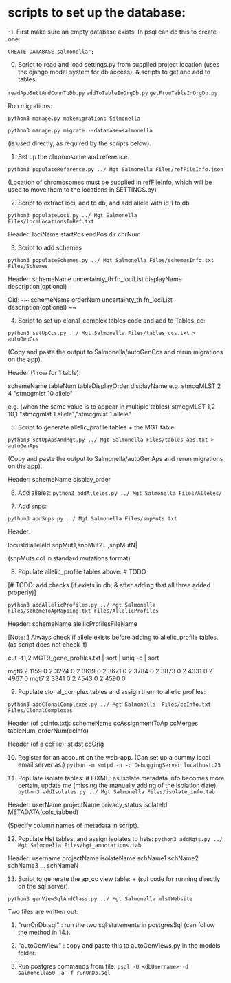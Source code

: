 # scripts to set up the database:
-1. First make sure an empty database exists. In psql can do this to create one:

```CREATE DATABASE salmonella";```

0. Script to read and load settings.py from supplied project location (uses the django model system for db access). & scripts to get and add to tables.

```readAppSettAndConnToDb.py```
```addToTableInOrgDb.py```
```getFromTableInOrgDb.py```

Run migrations:

```python3 manage.py makemigrations Salmonella```

```python3 manage.py migrate --database=salmonella```

(is used directly, as required by the scripts below).


1. Set up the chromosome and reference.

```python3 populateReference.py ../ Mgt Salmonella Files/refFileInfo.json ```

(Location of chromosomes must be supplied in refFileInfo, which will be used to move them to the locations in SETTINGS.py)

2.  Script to extract loci, add to db, and add allele with id 1 to db.

```python3 populateLoci.py ../ Mgt Salmonella Files/lociLocationsInRef.txt```

Header:
lociName	startPos	endPos	dir	chrNum


3. Script to add schemes

```python3 populateSchemes.py ../ Mgt Salmonella Files/schemesInfo.txt Files/Schemes```

Header:
schemeName	uncertainty_th	fn_lociList	displayName	description(optional)

Old: ~~ schemeName	orderNum	uncertainty_th	fn_lociList	description(optional) ~~



4. Script to set up clonal_complex tables code and add to Tables_cc:

```python3 setUpCcs.py ../ Mgt Salmonella Files/tables_ccs.txt > autoGenCcs```

(Copy and paste the output to Salmonella/autoGenCcs and rerun migrations on the app).

Header (1 row for 1 table):

schemeName	tableNum	tableDisplayOrder	displayName
e.g.
stmcgMLST	2	4	"stmcgmlst 10 allele"

e.g. (when the same value is to appear in multiple tables)
stmcgMLST	1,2	10,1	"stmcgmlst 1 allele","stmcgmlst 1 allele"


5. Script to generate allelic_profile tables + the MGT table

```python3 setUpApsAndMgt.py ../ Mgt Salmonella Files/tables_aps.txt > autoGenAps```

(Copy and paste the output to Salmonella/autoGenAps and rerun migrations on the app).

Header:
schemeName	display_order


6. Add alleles:
```python3 addAlleles.py ../ Mgt Salmonella Files/Alleles/```


7. Add snps:

```python3 addSnps.py ../ Mgt Salmonella Files/snpMuts.txt```

Header:

locusId:alleleId	snpMut1,snpMut2...,snpMutN|<empty>

(snpMuts col in standard mutations format)


8. Populate allelic_profile tables above: # TODO

[# TODO: add checks (if exists in db; & after adding that all three added properly)]

```python3 addAllelicProfiles.py ../ Mgt Salmonella Files/schemeToApMapping.txt Files/AllelicProfiles```

Header:
schemeName	alellicProfilesFileName

[Note: ] Always check if allele exists before adding to allelic_profile tables. (as script does not check it)

cut -f1,2 MGT9_gene_profiles.txt | sort | uniq -c | sort

mgt6
2 1159	0
2 3224	0
2 3619	0
2 3671	0
2 3784	0
2 3873	0
2 4331	0
2 4967	0
mgt7
2 3341	0
2 4543	0
2 4590	0


9. Populate clonal_complex tables and assign them to allelic profiles:

```python3 addClonalComplexes.py ../ Mgt Salmonella  Files/ccInfo.txt Files/ClonalComplexes```

Header (of ccInfo.txt):
schemeName	ccAssignmentToAp	ccMerges	tableNum_orderNum(ccInfo)

Header (of a ccFile):
st	dst	ccOrig


10. Register for an account on the web-app.
(Can set up a dummy local email server as:)
	```python -m smtpd -n -c DebuggingServer localhost:25```


11. Populate isolate tables: # FIXME: as isolate metadata info becomes more certain, update me (missing the manually adding of the isolation date).
```python3 addIsolates.py ../ Mgt Salmonella Files/isolate_info.tab```

Header:
userName	projectName	privacy_status	isolateId	METADATA(cols_tabbed)

(Specify column names of metadata in script).



12. Populate Hst tables, and assign isolates to hsts:
```python3 addMgts.py ../ Mgt Salmonella Files/hgt_annotations.tab```

Header:
username	projectName	isolateName	schName1	schName2	schName3	...	schNameN


13. Script to generate the ap_cc view table: + (sql code for running directly on the sql server).

```python3 genViewSqlAndClass.py ../ Mgt Salmonella mlstWebsite```

Two files are written out:
1. "runOnDb.sql" : run the two sql statements in postgresSql (can follow the method in 14.).
2. "autoGenView" : copy and paste this to autoGenViews.py in the models folder.

14. Run postgres commands from file:
```psql -U <dbUsername> -d salmonella50 -a -f runOnDb.sql```
